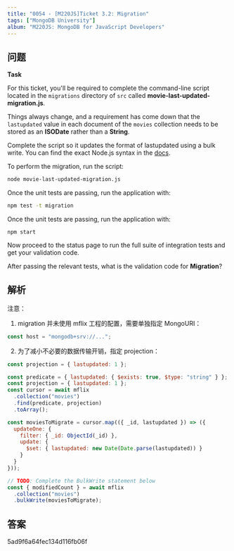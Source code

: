 ```yaml
---
title: "0054 - [M220JS]Ticket 3.2: Migration"
tags: ["MongoDB University"]
album: "M220JS: MongoDB for JavaScript Developers"
---
```


## 问题

**Task**

For this ticket, you'll be required to complete the command-line script located in the `migrations` directory of `src` called **movie-last-updated-migration.js**.

Things always change, and a requirement has come down that the `lastupdated` value in each document of the `movies` collection needs to be stored as an **ISODate** rather than a **String**.

Complete the script so it updates the format of lastupdated using a bulk write. You can find the exact Node.js syntax in the [docs](http://mongodb.github.io/node-mongodb-native/3.1/tutorials/crud/#bulkwrite).

To perform the migration, run the script:

```bash
node movie-last-updated-migration.js
```

Once the unit tests are passing, run the application with:

```bash
npm test -t migration
```

Once the unit tests are passing, run the application with:

```
npm start
```

Now proceed to the status page to run the full suite of integration tests and get your validation code.

After passing the relevant tests, what is the validation code for **Migration**?

<!--more-->

## 解析

注意：

1. migration 并未使用 mflix 工程的配置，需要单独指定 MongoURI：

```js
const host = "mongodb+srv://...";
```

2. 为了减小不必要的数据传输开销，指定 projection：

```js
const projection = { lastupdated: 1 };
```

```js
const predicate = { lastupdated: { $exists: true, $type: "string" } };
const projection = { lastupdated: 1 };
const cursor = await mflix
  .collection("movies")
  .find(predicate, projection)
  .toArray();

const moviesToMigrate = cursor.map(({ _id, lastupdated }) => ({
  updateOne: {
    filter: { _id: ObjectId(_id) },
    update: {
      $set: { lastupdated: new Date(Date.parse(lastupdated)) }
    }
  }
}));

// TODO: Complete the BulkWrite statement below
const { modifiedCount } = await mflix
  .collection("movies")
  .bulkWrite(moviesToMigrate);
```

## 答案

5ad9f6a64fec134d116fb06f
